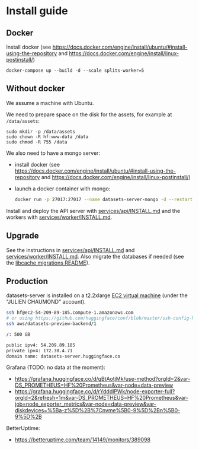 # Install guide

## Docker

Install docker (see https://docs.docker.com/engine/install/ubuntu/#install-using-the-repository and https://docs.docker.com/engine/install/linux-postinstall/)

```
docker-compose up --build -d --scale splits-worker=5
```

## Without docker

We assume a machine with Ubuntu.

We need to prepare space on the disk for the assets, for example at `/data/assets`:

```
sudo mkdir -p /data/assets
sudo chown -R hf:www-data /data
sudo chmod -R 755 /data
```

We also need to have a mongo server:

- install docker (see https://docs.docker.com/engine/install/ubuntu/#install-using-the-repository and https://docs.docker.com/engine/install/linux-postinstall/)
- launch a docker container with mongo:

  ```bash
  docker run -p 27017:27017 --name datasets-server-mongo -d --restart always mongo:latest
  ```

Install and deploy the API server with [services/api/INSTALL.md](./services/api/INSTALL.md) and the workers with [services/worker/INSTALL.md](./services/worker/INSTALL.md).

## Upgrade

See the instructions in [services/api/INSTALL.md](./services/api/INSTALL.md#upgrade) and [services/worker/INSTALL.md](./services/worker/INSTALL.md#upgrade). Also migrate the databases if needed (see the [libcache migrations README](./libs/libcache/migrations/README.md)).

## Production

datasets-server is installed on a t2.2xlarge [EC2 virtual machine](https://us-east-1.console.aws.amazon.com/ec2/v2/home?region=us-east-1#InstanceDetails:instanceId=i-0b19b8deb4301ad4a) (under the "JULIEN CHAUMOND" account).

```bash
ssh hf@ec2-54-209-89-185.compute-1.amazonaws.com
# or using https://github.com/huggingface/conf/blob/master/ssh-config-hf-aws
ssh aws/datasets-preview-backend/1

/: 500 GB

public ipv4: 54.209.89.185
private ipv4: 172.30.4.71
domain name: datasets-server.huggingface.co
```

Grafana (TODO: no data at the moment):

- https://grafana.huggingface.co/d/gBtAotjMk/use-method?orgId=2&var-DS_PROMETHEUS=HF%20Prometheus&var-node=data-preview
- https://grafana.huggingface.co/d/rYdddlPWk/node-exporter-full?orgId=2&refresh=1m&var-DS_PROMETHEUS=HF%20Prometheus&var-job=node_exporter_metrics&var-node=data-preview&var-diskdevices=%5Ba-z%5D%2B%7Cnvme%5B0-9%5D%2Bn%5B0-9%5D%2B

BetterUptime:

- https://betteruptime.com/team/14149/monitors/389098
